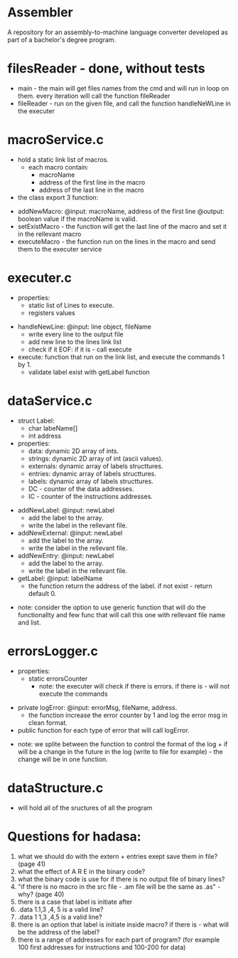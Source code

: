# Assembler

A repository for an assembly-to-machine language converter developed as part of a bachelor's degree program.

# filesReader - done, without tests

- main - the main will get files names from the cmd and will run in loop on them. every iteration will call the function fileReader
- fileReader - run on the given file, and call the function handleNeWLine in the executer

# macroService.c

- hold a static link list of macros.
  - each macro contain:
    - macroName
    - address of the first line in the macro
    - address of the last line in the macro
- the class export 3 function:

* addNewMacro:
  @input: macroName, address of the first line
  @output: boolean value if the macroName is valid.
* setExistMacro - the function will get the last line of the macro and set it in the rellevant macro
* executeMacro - the function run on the lines in the macro and send them to the executer service

# executer.c

- properties:
  - static list of Lines to execute.
  - registers values

* handleNewLine:
  @input: line object, fileName
  - write every line to the output file
  - add new line to the lines link list
  - check if it EOF: if it is - call execute
* execute: function that run on the link list, and execute the commands 1 by 1.
  - validate label exist with getLabel function

# dataService.c

- struct Label:
  - char labeName[]
  - int address
- properties:
  - data: dynamic 2D array of ints.
  - strings: dynamic 2D array of int (ascii values).
  - externals: dynamic array of labels structtures.
  - entries: dynamic array of labels structtures.
  - labels: dynamic array of labels structtures.
  - DC - counter of the data addresses.
  - IC - counter of the instructions addresses.

* addNewLabel:
  @input: newLabel
  - add the label to the array.
  - write the label in the rellevant file.
* addNewExternal:
  @input: newLabel
  - add the label to the array.
  - write the label in the rellevant file.
* addNewEntry:
  @input: newLabel
  - add the label to the array.
  - write the label in the rellevant file.
* getLabel:
  @input: labelName
  - the function return the address of the label. if not exist - return default 0.

- note: consider the option to use generic function that will do the functionallty and few func that will call this one with rellevant file name and list.

# errorsLogger.c

- properties:
  - static errorsCounter
    - note: the executer will check if there is errors. if there is - will not execute the commands

* private logError:
  @input: errorMsg, fileName, address.
  - the function increase the error counter by 1 and log the error msg in clean format.
* public function for each type of error that will call logError.

- note: we splite between the function to control the format of the log + if will be a change in the future in the log (write to file for example) - the change will be in one function.

# dataStructure.c

- will hold all of the sructures of all the program

# Questions for hadasa:

1. what we should do with the extern + entries exept save them in file? (page 41)
2. what the effect of A R E in the binary code?
3. what the binary code is use for if there is no output file of binary lines?
4. "if there is no macro in the src file - .am file will be the same as .as" - why? (page 40)
5. there is a case that label is initiate after
6. .data 1.1,3 ,4, 5 is a valid line?
7. .data 1 1,3 ,4,5 is a valid line?
8. there is an option that label is initiate inside macro? if there is - what will be the address of the label?
9. there is a range of addresses for each part of program? (for example 100 first addresses for instructions and 100-200 for data)
